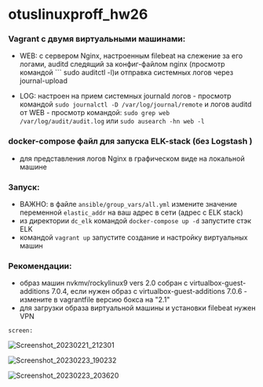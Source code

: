 # otuslinuxproff_hw26

### Vagrant с двумя виртуальными машинами:
  - WEB: с сервером Nginx, настроенным filebeat на слежение за его логами, auditd следящий за конфиг-файлом nginx (просмотр командой ``` sudo auditctl -l)и отправка системных логов через journal-upload  
  
  - LOG: настроен на прием системных journald логов - просмотр командой ``` sudo journalctl -D /var/log/journal/remote ```
         и логов auditd от WEB - просмотр командой: ``` sudo grep web /var/log/audit/audit.log ```
или ``` sudo ausearch -hn web -l ```        
  
### docker-compose файл для запуска ELK-stack (без Logstash )
  -  для представления логов Nginx в графическом виде на локальной машине
    
### Запуск: 
  - ВАЖНО: в файле ``` ansible/group_vars/all.yml ```  измените значение переменной ```elastic_addr``` на ваш адрес в сети (адрес с ELK stack)
  - из директории ``` dc_elk ``` командой ``` docker-compose up -d ``` запустите стэк ELK
  - командой ``` vagrant up ```  запустите создание и настройку виртуальных машин

### Рекомендации:
  - образ машин nvkmv/rockylinux9 vers 2.0 собран с virtualbox-guest-additions 7.0.4, если нужен образ с virtualbox-guest-additions 7.0.6 - измените в vagrantfile версию бокса на "2.1"  
  - для загрузки образа виртуальной машины и установки filebeat нужен VPN 

```screen:```

![Screenshot_20230221_212301](https://user-images.githubusercontent.com/59445051/220955380-26c2b7ac-5862-4a6b-9f01-342a47d03fac.png)



![Screenshot_20230223_190232](https://user-images.githubusercontent.com/59445051/220962655-e0589432-6be9-4242-8542-c0a3afae3a6e.png)

![Screenshot_20230223_203620](https://user-images.githubusercontent.com/59445051/220985973-5c3d9036-bc86-42eb-968e-eb2f2a124877.png)



